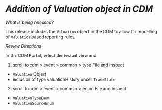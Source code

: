 # *Addition of Valuation object in CDM*

_What is being released?_

This release includes the `Valuation` object in the CDM to allow for modelling of `Valuation` based reporting rules.

_Review Directions_

In the CDM Portal, select the textual view and 
1. scroll to cdm > event > common > type File and inspect

  - `Valuation` Object
  - inclusion of type valuationHistory under `TradeState`

2. scroll to cdm > event > common > enum File and inspect
  - `ValuationTypeEnum`
  - `ValuationSourceEnum`
